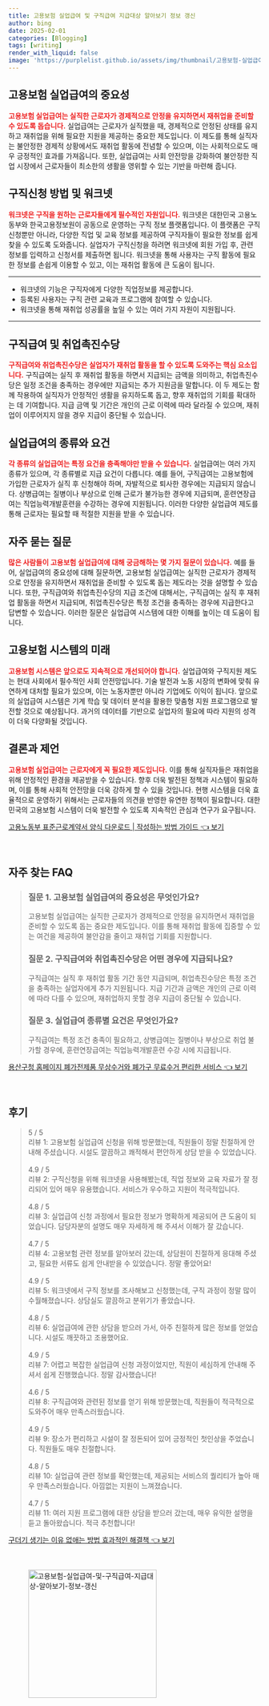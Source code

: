 ```yaml
---
title: 고용보험 실업급여 및 구직급여 지급대상 알아보기 정보 갱신
author: bing
date: 2025-02-01
categories: [Blogging]
tags: [writing]
render_with_liquid: false
image: 'https://purplelist.github.io/assets/img/thumbnail/고용보험-실업급여-및-구직급여-지급대상-알아보기-정보-갱신.webp'
---
```



<h2 id='고용보험_실업급여의_중요성'>고용보험 실업급여의 중요성</h2>

<p><b><span style="color: #ee2323;">고용보험 실업급여는 실직한 근로자가 경제적으로 안정을 유지하면서 재취업을 준비할 수 있도록 돕습니다.</span></b> 실업급여는 근로자가 실직했을 때, 경제적으로 안정된 상태를 유지하고 재취업을 위해 필요한 지원을 제공하는 중요한 제도입니다. 이 제도를 통해 실직자는 불안정한 경제적 상황에서도 재취업 활동에 전념할 수 있으며, 이는 사회적으로도 매우 긍정적인 효과를 가져옵니다. 또한, 실업급여는 사회 안전망을 강화하여 불안정한 직업 시장에서 근로자들이 최소한의 생활을 영위할 수 있는 기반을 마련해 줍니다.</p>

<h2 id='구직신청_방법_및_워크넷'>구직신청 방법 및 워크넷</h2>

<p><b><span style="color: #ee2323;">워크넷은 구직을 원하는 근로자들에게 필수적인 자원입니다.</span></b> 워크넷은 대한민국 고용노동부와 한국고용정보원이 공동으로 운영하는 구직 정보 플랫폼입니다. 이 플랫폼은 구직 신청뿐만 아니라, 다양한 직업 및 교육 정보를 제공하여 구직자들이 필요한 정보를 쉽게 찾을 수 있도록 도와줍니다. 실업자가 구직신청을 하려면 워크넷에 회원 가입 후, 관련 정보를 입력하고 신청서를 제출하면 됩니다. 워크넷을 통해 사용자는 구직 활동에 필요한 정보를 손쉽게 이용할 수 있고, 이는 재취업 활동에 큰 도움이 됩니다.</p>

<hr />

<ul>
    <li>워크넷의 기능은 구직자에게 다양한 직업정보를 제공합니다.</li>
    <li>등록된 사용자는 구직 관련 교육과 프로그램에 참여할 수 있습니다.</li>
    <li>워크넷을 통해 재취업 성공률을 높일 수 있는 여러 가지 자원이 지원됩니다.</li>
</ul>

<hr />

<h2 id='구직급여_및_취업촉진수당'>구직급여 및 취업촉진수당</h2>

<p><b><span style="color: #ee2323;">구직급여와 취업촉진수당은 실업자가 재취업 활동을 할 수 있도록 도와주는 핵심 요소입니다.</span></b> 구직급여는 실직 후 재취업 활동을 하면서 지급되는 금액을 의미하고, 취업촉진수당은 일정 조건을 충족하는 경우에만 지급되는 추가 지원금을 말합니다. 이 두 제도는 함께 작용하여 실직자가 안정적인 생활을 유지하도록 돕고, 향후 재취업의 기회를 확대하는 데 기여합니다. 지급 금액 및 기간은 개인의 근로 이력에 따라 달라질 수 있으며, 재취업이 이루어지지 않을 경우 지급이 중단될 수 있습니다.</p>

<h2 id='실업급여의_종류와_요건'>실업급여의 종류와 요건</h2>

<p><b><span style="color: #ee2323;">각 종류의 실업급여는 특정 요건을 충족해야만 받을 수 있습니다.</span></b> 실업급여는 여러 가지 종류가 있으며, 각 종류별로 지급 요건이 다릅니다. 예를 들어, 구직급여는 고용보험에 가입한 근로자가 실직 후 신청해야 하며, 자발적으로 퇴사한 경우에는 지급되지 않습니다. 상병급여는 질병이나 부상으로 인해 근로가 불가능한 경우에 지급되며, 훈련연장급여는 직업능력개발훈련을 수강하는 경우에 지원됩니다. 이러한 다양한 실업급여 제도를 통해 근로자는 필요할 때 적절한 지원을 받을 수 있습니다.</p>

<h2 id='자주_묻는_질문'>자주 묻는 질문</h2>

<p><b><span style="color: #ee2323;">많은 사람들이 고용보험 실업급여에 대해 궁금해하는 몇 가지 질문이 있습니다.</span></b> 예를 들어, 실업급여의 중요성에 대해 질문하면, 고용보험 실업급여는 실직한 근로자가 경제적으로 안정을 유지하면서 재취업을 준비할 수 있도록 돕는 제도라는 것을 설명할 수 있습니다. 또한, 구직급여와 취업촉진수당의 지급 조건에 대해서는, 구직급여는 실직 후 재취업 활동을 하면서 지급되며, 취업촉진수당은 특정 조건을 충족하는 경우에 지급한다고 답변할 수 있습니다. 이러한 질문은 실업급여 시스템에 대한 이해를 높이는 데 도움이 됩니다.</p>

<h2 id='고용보험_시스템의_미래'>고용보험 시스템의 미래</h2>

<p><b><span style="color: #ee2323;">고용보험 시스템은 앞으로도 지속적으로 개선되어야 합니다.</span></b> 실업급여와 구직지원 제도는 현대 사회에서 필수적인 사회 안전망입니다. 기술 발전과 노동 시장의 변화에 맞춰 유연하게 대처할 필요가 있으며, 이는 노동자뿐만 아니라 기업에도 이익이 됩니다. 앞으로의 실업급여 시스템은 기계 학습 및 데이터 분석을 활용한 맞춤형 지원 프로그램으로 발전할 것으로 예상됩니다. 과거의 데이터를 기반으로 실업자의 필요에 따라 지원의 성격이 더욱 다양화될 것입니다.</p>

<h2 id='결론과_제언'>결론과 제언</h2>

<p><b><span style="color: #ee2323;">고용보험 실업급여는 근로자에게 꼭 필요한 제도입니다.</span></b> 이를 통해 실직자들은 재취업을 위해 안정적인 환경을 제공받을 수 있습니다. 향후 더욱 발전된 정책과 시스템이 필요하며, 이를 통해 사회적 안전망을 더욱 강하게 할 수 있을 것입니다. 현행 시스템을 더욱 효율적으로 운영하기 위해서는 근로자들의 의견을 반영한 유연한 정책이 필요합니다. 대한민국의 고용보험 시스템이 더욱 발전할 수 있도록 지속적인 관심과 연구가 요구됩니다.</p>


<p><a class="click-button" title="고용노동부 표준근로계약서 양식 다운로드 | 작성하는 방법 가이드" href="https://purplelist.github.io/posts/%EA%B3%A0%EC%9A%A9%EB%85%B8%EB%8F%99%EB%B6%80-%ED%91%9C%EC%A4%80%EA%B7%BC%EB%A1%9C%EA%B3%84%EC%95%BD%EC%84%9C-%EC%96%91%EC%8B%9D-%EB%8B%A4%EC%9A%B4%EB%A1%9C%EB%93%9C-%EC%9E%91%EC%84%B1%ED%95%98%EB%8A%94-%EB%B0%A9%EB%B2%95-%EA%B0%80%EC%9D%B4%EB%93%9C/" rel="dofollow">고용노동부 표준근로계약서 양식 다운로드 | 작성하는 방법 가이드 👈 보기</a></p><br>
<h2 id='자주_찾는_FAQ'>자주 찾는 FAQ</h2>
<div itemscope="" itemtype="https://schema.org/FAQPage"> 
<blockquote> 
<div itemscope="" itemprop="mainEntity" itemtype="https://schema.org/Question"> 
<h3 itemprop="name">질문 1. 고용보험 실업급여의 중요성은 무엇인가요?</h3> 
<div itemscope="" itemprop="acceptedAnswer" itemtype="https://schema.org/Answer"> 
<span itemprop="text"> 
<p>고용보험 실업급여는 실직한 근로자가 경제적으로 안정을 유지하면서 재취업을 준비할 수 있도록 돕는 중요한 제도입니다. 이를 통해 재취업 활동에 집중할 수 있는 여건을 제공하여 불안감을 줄이고 재취업 기회를 지원합니다.</p> 
</span> 
</div> 
</div> 

<div itemscope="" itemprop="mainEntity" itemtype="https://schema.org/Question"> 
<h3 itemprop="name">질문 2. 구직급여와 취업촉진수당은 어떤 경우에 지급되나요?</h3> 
<div itemscope="" itemprop="acceptedAnswer" itemtype="https://schema.org/Answer"> 
<span itemprop="text"> 
<p>구직급여는 실직 후 재취업 활동 기간 동안 지급되며, 취업촉진수당은 특정 조건을 충족하는 실업자에게 추가 지원됩니다. 지급 기간과 금액은 개인의 근로 이력에 따라 다를 수 있으며, 재취업하지 못할 경우 지급이 중단될 수 있습니다.</p> 
</span> 
</div> 
</div> 

<div itemscope="" itemprop="mainEntity" itemtype="https://schema.org/Question"> 
<h3 itemprop="name">질문 3. 실업급여 종류별 요건은 무엇인가요?</h3> 
<div itemscope="" itemprop="acceptedAnswer" itemtype="https://schema.org/Answer"> 
<span itemprop="text"> 
<p>구직급여는 특정 조건 충족이 필요하고, 상병급여는 질병이나 부상으로 취업 불가할 경우에, 훈련연장급여는 직업능력개발훈련 수강 시에 지급됩니다.</p> 
</span> 
</div> 
</div> 

</blockquote> 
</div>
<p><a class="click-button" title="용산구청 홈페이지 폐가전제품 무상수거와 폐가구 무료수거 편리한 서비스" href="https://purplelist.github.io/posts/%EC%9A%A9%EC%82%B0%EA%B5%AC%EC%B2%AD-%ED%99%88%ED%8E%98%EC%9D%B4%EC%A7%80-%ED%8F%90%EA%B0%80%EC%A0%84%EC%A0%9C%ED%92%88-%EB%AC%B4%EC%83%81%EC%88%98%EA%B1%B0%EC%99%80-%ED%8F%90%EA%B0%80%EA%B5%AC-%EB%AC%B4%EB%A3%8C%EC%88%98%EA%B1%B0-%ED%8E%B8%EB%A6%AC%ED%95%9C-%EC%84%9C%EB%B9%84%EC%8A%A4/" rel="dofollow">용산구청 홈페이지 폐가전제품 무상수거와 폐가구 무료수거 편리한 서비스 👈 보기</a></p><br>
<h2 id='후기'>후기</h2>
<div itemscope itemtype="https://schema.org/Product">
  <blockquote>
  <div itemprop="review" itemscope itemtype="https://schema.org/Review">
      <div itemprop="reviewRating" itemscope itemtype="https://schema.org/Rating"> <span itemprop="ratingValue">5</span> / <span itemprop="bestRating">5</span> </div>
      <span itemprop="reviewBody">리뷰 1: 고용보험 실업급여 신청을 위해 방문했는데, 직원들이 정말 친절하게 안내해 주셨습니다. 시설도 깔끔하고 쾌적해서 편안하게 상담 받을 수 있었습니다.</span>
  </div>
  <br>
  <div itemprop="review" itemscope itemtype="https://schema.org/Review">
      <div itemprop="reviewRating" itemscope itemtype="https://schema.org/Rating"> <span itemprop="ratingValue">4.9</span> / <span itemprop="bestRating">5</span> </div>
      <span itemprop="reviewBody">리뷰 2: 구직신청을 위해 워크넷을 사용해봤는데, 직업 정보와 교육 자료가 잘 정리되어 있어 매우 유용했습니다. 서비스가 우수하고 지원이 적극적입니다.</span>
  </div>
  <br>
  <div itemprop="review" itemscope itemtype="https://schema.org/Review">
      <div itemprop="reviewRating" itemscope itemtype="https://schema.org/Rating"> <span itemprop="ratingValue">4.8</span> / <span itemprop="bestRating">5</span> </div>
      <span itemprop="reviewBody">리뷰 3: 실업급여 신청 과정에서 필요한 정보가 명확하게 제공되어 큰 도움이 되었습니다. 담당자분의 설명도 매우 자세하게 해 주셔서 이해가 잘 갔습니다.</span>
  </div>
  <br>
  <div itemprop="review" itemscope itemtype="https://schema.org/Review">
      <div itemprop="reviewRating" itemscope itemtype="https://schema.org/Rating"> <span itemprop="ratingValue">4.7</span> / <span itemprop="bestRating">5</span> </div>
      <span itemprop="reviewBody">리뷰 4: 고용보험 관련 정보를 알아보러 갔는데, 상담원이 친절하게 응대해 주셨고, 필요한 서류도 쉽게 안내받을 수 있었습니다. 정말 좋았어요!</span>
  </div>
  <br>
  <div itemprop="review" itemscope itemtype="https://schema.org/Review">
      <div itemprop="reviewRating" itemscope itemtype="https://schema.org/Rating"> <span itemprop="ratingValue">4.9</span> / <span itemprop="bestRating">5</span> </div>
      <span itemprop="reviewBody">리뷰 5: 워크넷에서 구직 정보를 조사해보고 신청했는데, 구직 과정이 정말 많이 수월해졌습니다. 상담실도 깔끔하고 분위기가 좋았습니다.</span>
  </div>
  <br>
  <div itemprop="review" itemscope itemtype="https://schema.org/Review">
      <div itemprop="reviewRating" itemscope itemtype="https://schema.org/Rating"> <span itemprop="ratingValue">4.8</span> / <span itemprop="bestRating">5</span> </div>
      <span itemprop="reviewBody">리뷰 6: 실업급여에 관한 상담을 받으러 가서, 아주 친절하게 많은 정보를 얻었습니다. 시설도 깨끗하고 조용했어요.</span>
  </div>
  <br>
  <div itemprop="review" itemscope itemtype="https://schema.org/Review">
      <div itemprop="reviewRating" itemscope itemtype="https://schema.org/Rating"> <span itemprop="ratingValue">4.9</span> / <span itemprop="bestRating">5</span> </div>
      <span itemprop="reviewBody">리뷰 7: 어렵고 복잡한 실업급여 신청 과정이었지만, 직원이 세심하게 안내해 주셔서 쉽게 진행했습니다. 정말 감사했습니다!</span>
  </div>
  <br>
  <div itemprop="review" itemscope itemtype="https://schema.org/Review">
      <div itemprop="reviewRating" itemscope itemtype="https://schema.org/Rating"> <span itemprop="ratingValue">4.6</span> / <span itemprop="bestRating">5</span> </div>
      <span itemprop="reviewBody">리뷰 8: 구직급여와 관련된 정보를 얻기 위해 방문했는데, 직원들이 적극적으로 도와주어 매우 만족스러웠습니다.</span>
  </div>
  <br>
  <div itemprop="review" itemscope itemtype="https://schema.org/Review">
      <div itemprop="reviewRating" itemscope itemtype="https://schema.org/Rating"> <span itemprop="ratingValue">4.9</span> / <span itemprop="bestRating">5</span> </div>
      <span itemprop="reviewBody">리뷰 9: 장소가 편리하고 시설이 잘 정돈되어 있어 긍정적인 첫인상을 주었습니다. 직원들도 매우 친절합니다.</span>
  </div>
  <br>
  <div itemprop="review" itemscope itemtype="https://schema.org/Review">
      <div itemprop="reviewRating" itemscope itemtype="https://schema.org/Rating"> <span itemprop="ratingValue">4.8</span> / <span itemprop="bestRating">5</span> </div>
      <span itemprop="reviewBody">리뷰 10: 실업급여 관련 정보를 확인했는데, 제공되는 서비스의 퀄리티가 높아 매우 만족스러웠습니다. 아낌없는 지원이 느껴졌습니다.</span>
  </div>
  <br>
  <div itemprop="review" itemscope itemtype="https://schema.org/Review">
      <div itemprop="reviewRating" itemscope itemtype="https://schema.org/Rating"> <span itemprop="ratingValue">4.7</span> / <span itemprop="bestRating">5</span> </div>
      <span itemprop="reviewBody">리뷰 11: 여러 지원 프로그램에 대한 상담을 받으러 갔는데, 매우 유익한 설명을 듣고 돌아왔습니다. 적극 추천합니다!</span>
  </div>
  </blockquote>
</div>
<p><a class="click-button" title="구더기 생기는 이유 없애는 방법 효과적인 해결책" href="https://purplelist.github.io/posts/%EA%B5%AC%EB%8D%94%EA%B8%B0-%EC%83%9D%EA%B8%B0%EB%8A%94-%EC%9D%B4%EC%9C%A0-%EC%97%86%EC%95%A0%EB%8A%94-%EB%B0%A9%EB%B2%95-%ED%9A%A8%EA%B3%BC%EC%A0%81%EC%9D%B8-%ED%95%B4%EA%B2%B0%EC%B1%85/" rel="dofollow">구더기 생기는 이유 없애는 방법 효과적인 해결책 👈 보기</a></p><br>
<figure class="image"><img src="https://purplelist.github.io/assets/img/thumbnail/고용보험-실업급여-및-구직급여-지급대상-알아보기-정보-갱신.webp" alt="고용보험-실업급여-및-구직급여-지급대상-알아보기-정보-갱신" width="256" height="256"></figure>